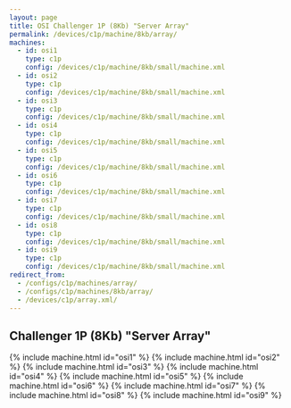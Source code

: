 ```yaml
---
layout: page
title: OSI Challenger 1P (8Kb) "Server Array"
permalink: /devices/c1p/machine/8kb/array/
machines:
  - id: osi1
    type: c1p
    config: /devices/c1p/machine/8kb/small/machine.xml
  - id: osi2
    type: c1p
    config: /devices/c1p/machine/8kb/small/machine.xml
  - id: osi3
    type: c1p
    config: /devices/c1p/machine/8kb/small/machine.xml
  - id: osi4
    type: c1p
    config: /devices/c1p/machine/8kb/small/machine.xml
  - id: osi5
    type: c1p
    config: /devices/c1p/machine/8kb/small/machine.xml
  - id: osi6
    type: c1p
    config: /devices/c1p/machine/8kb/small/machine.xml
  - id: osi7
    type: c1p
    config: /devices/c1p/machine/8kb/small/machine.xml
  - id: osi8
    type: c1p
    config: /devices/c1p/machine/8kb/small/machine.xml
  - id: osi9
    type: c1p
    config: /devices/c1p/machine/8kb/small/machine.xml
redirect_from:
  - /configs/c1p/machines/array/
  - /configs/c1p/machines/8kb/array/
  - /devices/c1p/array.xml/
---
```


Challenger 1P (8Kb) "Server Array"
---

{% include machine.html id="osi1" %}
{% include machine.html id="osi2" %}
{% include machine.html id="osi3" %}
{% include machine.html id="osi4" %}
{% include machine.html id="osi5" %}
{% include machine.html id="osi6" %}
{% include machine.html id="osi7" %}
{% include machine.html id="osi8" %}
{% include machine.html id="osi9" %}
